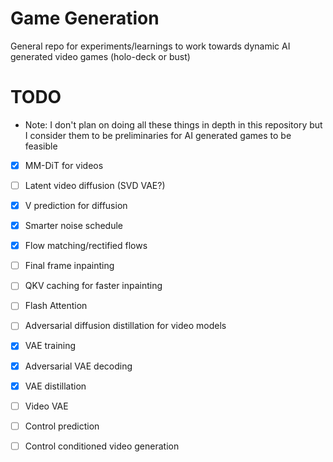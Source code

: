 # Game Generation

General repo for experiments/learnings to work towards dynamic AI generated video games (holo-deck or bust)

# TODO
- Note: I don't plan on doing all these things in depth in this repository but I consider them to be preliminaries for AI generated games to be feasible  
- [X] MM-DiT for videos
- [ ] Latent video diffusion (SVD VAE?)  
- [X] V prediction for diffusion   
- [X] Smarter noise schedule  
- [X] Flow matching/rectified flows  
- [ ] Final frame inpainting
- [ ] QKV caching for faster inpainting
- [ ] Flash Attention
- [ ] Adversarial diffusion distillation for video models  
- [X] VAE training
- [X] Adversarial VAE decoding
- [X] VAE distillation
- [ ] Video VAE
- [ ] Control prediction  
- [ ] Control conditioned video generation

